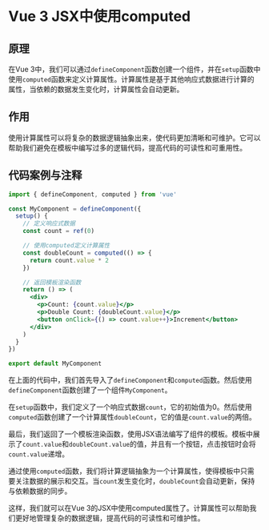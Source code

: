 
# Vue 3 JSX中使用computed

## 原理

在Vue 3中，我们可以通过`defineComponent`函数创建一个组件，并在`setup`函数中使用`computed`函数来定义计算属性。计算属性是基于其他响应式数据进行计算的属性，当依赖的数据发生变化时，计算属性会自动更新。

## 作用

使用计算属性可以将复杂的数据逻辑抽象出来，使代码更加清晰和可维护。它可以帮助我们避免在模板中编写过多的逻辑代码，提高代码的可读性和可重用性。

## 代码案例与注释

```jsx
import { defineComponent, computed } from 'vue'

const MyComponent = defineComponent({
  setup() {
    // 定义响应式数据
    const count = ref(0)

    // 使用computed定义计算属性
    const doubleCount = computed(() => {
      return count.value * 2
    })

    // 返回模板渲染函数
    return () => (
      <div>
        <p>Count: {count.value}</p>
        <p>Double Count: {doubleCount.value}</p>
        <button onClick={() => count.value++}>Increment</button>
      </div>
    )
  }
})

export default MyComponent
```

在上面的代码中，我们首先导入了`defineComponent`和`computed`函数。然后使用`defineComponent`函数创建了一个组件`MyComponent`。

在`setup`函数中，我们定义了一个响应式数据`count`，它的初始值为0。然后使用`computed`函数创建了一个计算属性`doubleCount`，它的值是`count.value`的两倍。

最后，我们返回了一个模板渲染函数，使用JSX语法编写了组件的模板。模板中展示了`count.value`和`doubleCount.value`的值，并且有一个按钮，点击按钮时会将`count.value`递增。

通过使用`computed`函数，我们将计算逻辑抽象为一个计算属性，使得模板中只需要关注数据的展示和交互。当`count`发生变化时，`doubleCount`会自动更新，保持与依赖数据的同步。

这样，我们就可以在Vue 3的JSX中使用computed属性了。计算属性可以帮助我们更好地管理复杂的数据逻辑，提高代码的可读性和可维护性。
